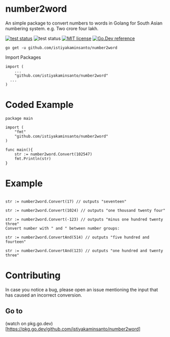 # number2word

An simple package to convert numbers to words in Golang for South Asian numbering system. e.g. Two crore four lakh.


[![](https://github.com/istiyakaminsanto/number2word/workflows/go.yml/badge.svg?branch=master "test status")](https://github.com/go-gorm/gorm/actions)
![test status](https://img.shields.io/github/go-mod/go-version/istiyakaminsanto/number2word?label=Go%20Version)
[![MIT license](https://img.shields.io/badge/license-MIT-brightgreen.svg)](https://opensource.org/licenses/MIT)
[![Go.Dev reference](https://img.shields.io/badge/go.dev-reference-blue?logo=go&logoColor=white)](https://pkg.go.dev/github.com/istiyakaminsanto/number2word@v1.0.1)
```
go get -u github.com/istiyakaminsanto/number2word
```
Import Packages 

```
import (
	...
	"github.com/istiyakaminsanto/number2word"
  ...
)
```

# Coded Example 

```
package main

import (
	"fmt"
	"github.com/istiyakaminsanto/number2word"
)

func main(){
	str := number2word.Convert(102547)
	fmt.Println(str)
}
```

# Example

```golang

str := number2word.Convert(17) // outputs "seventeen"

str := number2word.Convert(1024) // outputs "one thousand twenty four"

str := number2word.Convert(-123) // outputs "minus one hundred twenty three"
Convert number with " and " between number groups:

str := number2word.ConvertAnd(514) // outputs "five hundred and fourteen"

str := number2word.ConvertAnd(123) // outputs "one hundred and twenty three"
```

# Contributing

In case you notice a bug, please open an issue mentioning the input that has caused an incorrect conversion.

## Go to 
(watch on pkg.go.dev)[https://pkg.go.dev/github.com/istiyakaminsanto/number2word]
